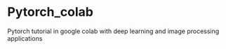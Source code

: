# Pytorch_colab
Pytorch tutorial in google colab with deep learning and image processing applications
